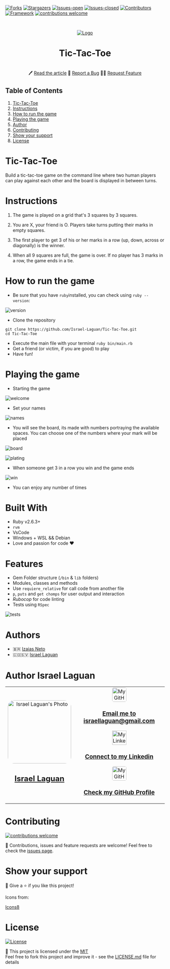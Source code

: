 <!-- PROJECT SHIELDS -->
[![Forks][forks-shield]][forks-url]
[![Stargazers][stars-shield]][stars-url]
[![Issues-open][issues-open-shield]](https://github.com/Israel-Laguan/Tic-Tac-Toe/issues?q=is%3Aopen+is%3Aissue)
[![Issues-closed][issues-closed-shield]](https://github.com/Israel-Laguan/Tic-Tac-Toe/issues?q=is%3Aissue+is%3Aclosed)
[![Contributors][contributors-shield]][contributors-url]
[![Framework][badge-framework]][framework-url]
[![contributions welcome][contributions-welcome]][issues-url]

<!-- PROJECT LOGO -->
<br />
<p align="center">
  <a href="https://">
	  <img src="https://img.icons8.com/color/96/000000/full-image.png" alt="Logo"/>
  </a>

  <h1 align="center">
	Tic-Tac-Toe
  </h1>

  <p align="center">
    <br />
	  🖊️
    <a href="https://">Read the article</a>
    🐞
    <a href="https://github.com/Israel-Laguan/Tic-Tac-Toe/issues">Report a Bug</a>
    🙋‍♂️
    <a href="https://github.com/Israel-Laguan/Tic-Tac-Toe/issues">Request Feature</a>
  </p>
</p>

## Table of Contents

1. [Tic-Tac-Toe](#tic-tac-toe)
2. [Instructions](#instructions)
3. [How to run the game](#how-to-run-the-game)
4. [Playing the game](#playing-the-game)
5. [Author](#author)
6. [Contributing](#contributing)
7. [Show your support](#show-your-support)
8. [License](#license)

# Tic-Tac-Toe
Build a tic-tac-toe game on the command line where two human players can play against each other and the board is displayed in between turns.

# Instructions

 1. The game is played on a grid that's 3 squares by 3 squares.

 2. You are X, your friend is O. Players take turns putting their marks in empty squares.
          
 3. The first player to get 3 of his or her marks in a row (up, down, across or diagonally) is the winner.
          
 4. When all 9 squares are full, the game is over. If no player has 3 marks in a row, the game ends in a tie. 

# How to run the game

 * Be sure that you have `ruby`installed, you can check using `ruby --version`:

![version](assets/ruby-version.png)

 * Clone the repository 
```
git clone https://github.com/Israel-Laguan/Tic-Tac-Toe.git
cd Tic-Tac-Toe
```
 * Execute the main file with your terminal
  `ruby bin/main.rb`
 * Get a friend (or victim, if you are good) to play 
 * Have fun!

# Playing the game

* Starting the game

![welcome](assets/ruby.png)

* Set your names

![names](assets/chomp.png)

* You will see the board, its made with numbers portraying the available spaces.
You can choose one of the numbers where your mark will be placed

![board](assets/board.png)

![plating](assets/playing.png)

* When someone get 3 in a row you win and the game ends

![win](assets/win.png)

* You can enjoy any number of times

# Built With
* Ruby v2.6.3+
* `rvm`
* VsCode
* Windows + WSL && Debian
* Love and passion for code ❤️

# Features

* Gem Folder structure (`/bin` & `lib` folders)
* Modules, classes and methods
* Use `requiere_relative` for call code from another file
* `p`, `puts` and `get chomps` for user output and interaction
* *Rubocop* for code linting
* Tests using `RSpec`

![tests](assets/tests.png)

# Authors
* 🇧🇷 [Izaias Neto](https://www.github.com/izaiasneto4)
* 🇨🇴🇸🇻 [Israel Laguan](https://www.github.com/Israel-Laguan)

# Author Israel Laguan

<table style="width:100%">
  <tr>
    <td>
        <div align="center">
            <a href="./docs/img/photo.png" target="_blank" rel="author">
                <img src="https://avatars2.githubusercontent.com/u/36519478?s=460&v=4" style="border-radius: 10%; min-width: 100px;" alt="Israel Laguan's Photo" width="200px">
            </a>
            <h2>
                <a href="https://israel-laguan.github.io/" target="_blank" rel="author">
                    Israel Laguan
                </a>
            </h2>
        </div>
    </td>
    <td>
        <div align="center">
            <a href="mailto:israellaguan@gmail.com" target="_blank" rel="author">
                <img src="https://img.icons8.com/color/48/000000/message-squared.png" style="border-radius: 10%" alt="My GitHub" height="45px">
                <h3>
                    Email me to 
                    <a href="mailto:israellaguan@gmail.com">
                        israellaguan@gmail.com
                    </a>
                </h3>
            </a>
            <a href="https://www.linkedin.com/in/israellaguan/" target="_blank" rel="author">
                <img src="https://img.icons8.com/color/48/000000/linkedin.png" alt="My Linkedin" height="45px">
                <h3>
                    Connect to my Linkedin
                </h3>
            </a>
            <a href="https://github.com/Israel-Laguan" target="_blank" rel="author">
                <img src="https://img.icons8.com/color/48/000000/github--v1.png" 
			style="border-radius: 10%" alt="My GitHub" height="45px"
		>
                <h3>
                    Check my GitHub Profile
                </h3>
            </a>
        </div>
    </td>
  </tr>
</table> 

# Contributing

[![contributions welcome][contributions-welcome]][issues-url]

🤝 Contributions, issues and feature requests are welcome!
Feel free to check the [issues page][issues-url].

# Show your support

🤗 Give a ⭐️ if you like this project!

Icons from:

<a href="https://icons8.com/icon/13917/full-image">Icons8</a>

# License

[![License][badge-license]](http://badges.mit-license.org)

📝 This project is licensed under the [MIT](LICENSE)\
Feel free to fork this project and improve it - see the [LICENSE.md](LICENSE.md) file for details 

<!-- MARKDOWN LINKS & IMAGES -->
[contributors-shield]: https://img.shields.io/github/contributors/Israel-Laguan/Tic-Tac-Toe?style=for-the-badge
[contributors-url]: https://github.com/Israel-Laguan/Tic-Tac-Toe/graphs/contributors
[forks-shield]: https://img.shields.io/github/forks/Israel-Laguan/Tic-Tac-Toe?style=for-the-badge
[forks-url]: https://github.com/Israel-Laguan/Tic-Tac-Toe/network/members
[stars-shield]: https://img.shields.io/github/stars/Israel-Laguan/Tic-Tac-Toe?style=for-the-badge
[stars-url]: https://github.com/Israel-Laguan/Tic-Tac-Toe/stargazers
[issues-open-shield]: https://img.shields.io/github/issues/Israel-Laguan/Tic-Tac-Toe?style=for-the-badge
[issues-url]: https://github.com/Israel-Laguan/Tic-Tac-Toe/issues
[issues-closed-shield]: https://img.shields.io/github/issues-closed/Israel-Laguan/Tic-Tac-Toe?style=for-the-badge
[badge-framework]: https://img.shields.io/badge/framework-here-9cf?style=for-the-badge
[framework-url]: https://google.com
[contributions-welcome]: https://img.shields.io/badge/contributions-welcome-brightgreen.svg?style=for-the-badge
[badge-license]: https://img.shields.io/:license-mit-blue.svg?style=for-the-badge
